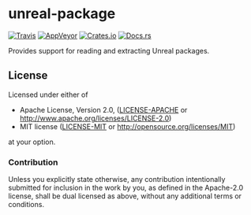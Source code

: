 # unreal-package

[![Travis](https://img.shields.io/travis/FaultyRAM/unreal-package.svg)][1]
[![AppVeyor](https://img.shields.io/appveyor/ci/FaultyRAM/unreal-package.svg)][2]
[![Crates.io](https://img.shields.io/crates/v/unreal-package.svg)][3]
[![Docs.rs](https://docs.rs/unreal-package/badge.svg)][4]

Provides support for reading and extracting Unreal packages.

## License

Licensed under either of

* Apache License, Version 2.0,
  ([LICENSE-APACHE](LICENSE-APACHE) or http://www.apache.org/licenses/LICENSE-2.0)
* MIT license ([LICENSE-MIT](LICENSE-MIT) or http://opensource.org/licenses/MIT)

at your option.

### Contribution

Unless you explicitly state otherwise, any contribution intentionally
submitted for inclusion in the work by you, as defined in the Apache-2.0
license, shall be dual licensed as above, without any additional terms or
conditions.

[1]: https://travis-ci.org/FaultyRAM/unreal-package
[2]: https://ci.appveyor.com/project/FaultyRAM/unreal-package
[3]: https://crates.io/crates/unreal-package
[4]: https://docs.rs/unreal-package
